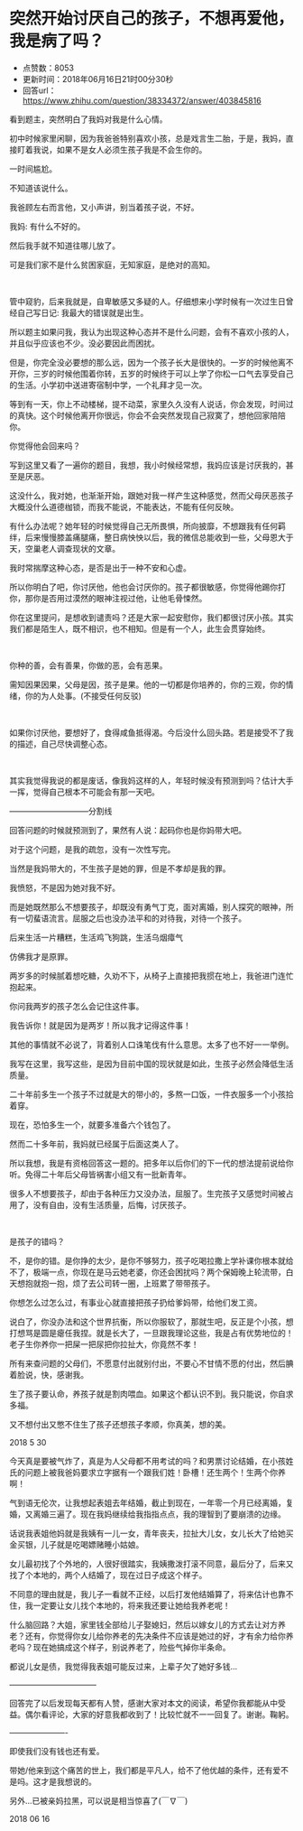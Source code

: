 # 突然开始讨厌自己的孩子，不想再爱他，我是病了吗？
- 点赞数：8053
- 更新时间：2018年06月16日21时00分30秒
- 回答url：https://www.zhihu.com/question/38334372/answer/403845816
<body>
 <p data-pid="ss82xqHw">看到题主，突然明白了我妈对我是什么心情。</p>
 <p data-pid="z6Br_kGF">初中时候家里闲聊，因为我爸爸特别喜欢小孩，总是戏言生二胎，于是，我妈，直接盯着我说，如果不是女人必须生孩子我是不会生你的。</p>
 <p data-pid="Co6ldwnp">一时间尴尬。</p>
 <p data-pid="-FqrTgO2">不知道该说什么。</p>
 <p data-pid="X8T_LqFP">我爸顾左右而言他，又小声讲，别当着孩子说，不好。</p>
 <p data-pid="c7bteHV4">我妈: 有什么不好的。</p>
 <p data-pid="g_3EHA0Y">然后我手就不知道往哪儿放了。</p>
 <p data-pid="_nsCggUE">可是我们家不是什么贫困家庭，无知家庭，是绝对的高知。</p>
 <br>
 <p data-pid="U0aVgg1U">管中窥豹，后来我就是，自卑敏感又多疑的人。仔细想来小学时候有一次过生日曾经自己写日记: 我最大的错误就是出生。</p>
 <p data-pid="slMfFlv2">所以题主如果问我，我认为出现这种心态并不是什么问题，会有不喜欢小孩的人，并且似乎应该也不少。没必要因此而困扰。</p>
 <p data-pid="lj6tYH0x">但是，你完全没必要想的那么远，因为一个孩子长大是很快的。一岁的时候他离不开你，三岁的时候他围着你转，五岁的时候终于可以上学了你松一口气去享受自己的生活。小学初中送进寄宿制中学，一个礼拜才见一次。</p>
 <p data-pid="cJR5ZTEx">等到有一天，你上不动楼梯，提不动菜，家里久久没有人说话，你会发现，时间过的真快。这个时候他离开你很远，你会不会突然发现自己寂寞了，想他回家陪陪你。</p>
 <p data-pid="vCOFXeog">你觉得他会回来吗？</p>
 <p data-pid="YBLFTzhd">写到这里又看了一遍你的题目，我想，我小时候经常想，我妈应该是讨厌我的，甚至是厌恶。</p>
 <p data-pid="JhBUu7Jf">这没什么，我对她，也渐渐开始，跟她对我一样产生这种感觉，然而父母厌恶孩子大概没什么道德枷锁，而我不能说，不能表达，不能有任何反映。</p>
 <p data-pid="BnxDrMNa">有什么办法呢？她年轻的时候觉得自己无所畏惧，所向披靡，不想跟我有任何羁绊，后来慢慢膝盖痛腿痛，整日病怏怏以后，我的微信总能收到一些，父母恩大于天，空巢老人调查现状的文章。</p>
 <p data-pid="ZlIgFVS9">我时常揣摩这种心态，是否是出于一种不安和心虚。</p>
 <p data-pid="492IhieU">所以你明白了吧，你讨厌他，他也会讨厌你的。孩子都很敏感，你觉得他踢你打你，那你是否用过漠然的眼神注视过他，让他毛骨悚然。</p>
 <p data-pid="Aw-hh3S-">你在这里提问，是想收到谴责吗？还是大家一起安慰你，我们都很讨厌小孩。其实我们都是陌生人，既不相识，也不相知。但是有一个人，此生会贯穿始终。</p>
 <br>
 <p data-pid="Zs95hv1F">你种的善，会有善果，你做的恶，会有恶果。</p>
 <p data-pid="G7_Dnacd">需知因果因果，父母是因，孩子是果。他的一切都是你培养的，你的三观，你的情绪，你的为人处事。(不接受任何反驳)</p>
 <br>
 <p data-pid="1I-M7WEF">如果你讨厌他，要想好了，食得咸鱼抵得渴。今后没什么回头路。若是接受不了我的描述，自己尽快调整心态。</p>
 <br>
 <p data-pid="RK92wxYY">其实我觉得我说的都是废话，像我妈这样的人，年轻时候没有预测到吗？估计大手一挥，觉得自己根本不可能会有那一天吧。</p>
 <p data-pid="fyXVK6tX">——————————分割线</p>
 <p data-pid="W4PJwS5d">回答问题的时候就预测到了，果然有人说：起码你也是你妈带大吧。</p>
 <p data-pid="teqniioX">对于这个问题，是我的疏忽，没有一次性写完。</p>
 <p data-pid="VGM275j7">当然是我妈带大的，不生孩子是她的罪，但是不孝却是我的罪。</p>
 <p data-pid="dw-Yw8Lf">我愤怒，不是因为她对我不好。</p>
 <p data-pid="gNR1zSUn">而是她既然那么不想要孩子，却既没有勇气丁克，面对离婚，别人探究的眼神，所有一切蜚语流言。屈服之后也没办法平和的对待我，对待一个孩子。</p>
 <p data-pid="abtu_nOh">后来生活一片糟糕，生活鸡飞狗跳，生活乌烟瘴气</p>
 <p data-pid="jXw9YoxA">仿佛我才是原罪。</p>
 <p data-pid="wlPQw5l-">两岁多的时候腻着想吃糖，久劝不下，从椅子上直接把我掼在地上，我爸进门连忙抱起来。</p>
 <p data-pid="IpwGDSgl">你问我两岁的孩子怎么会记住这件事。</p>
 <p data-pid="oH0ju7nQ">我告诉你！就是因为是两岁！所以我才记得这件事！</p>
 <p data-pid="uRThKMJC">其他的事情就不必说了，背着别人口诛笔伐有什么意思。太多了也不好一一举例。</p>
 <p data-pid="COq1bTmS">我写在这里，我写这些，是因为目前中国的现状就是如此，生孩子必然会降低生活质量。</p>
 <p data-pid="K8KCm4yo">二十年前多生一个孩子不过就是大的带小的，多熬一口饭，一件衣服多一个小孩拾着穿。</p>
 <p data-pid="YAdod26L">现在，恐怕多生一个，就要多准备六个钱包了。</p>
 <p data-pid="uxSdAb8U">然而二十多年前，我妈就已经属于后面这类人了。</p>
 <p data-pid="3OBrdbSe">所以我想，我是有资格回答这一题的。把多年以后你们的下一代的想法提前说给你听。免得二十年后父母皆祸害小组又有一批新青年。</p>
 <p data-pid="PE2cTMKd">很多人不想要孩子，却由于各种压力又没办法，屈服了。生完孩子又感觉时间被占用了，没有自由，没有生活质量，后悔，讨厌孩子。</p>
 <br>
 <p data-pid="swMR8q_3">是孩子的错吗？</p>
 <p data-pid="oqO_ODD7">不，是你的错。是你挣的太少，是你不够努力，孩子吃喝拉撒上学补课你根本就给不了，极端一点，你现在是马云她老婆，你还会困扰吗？两个保姆晚上轮流带，白天想抱就抱一抱，烦了去公司转一圈，上班累了带带孩子。</p>
 <p data-pid="6zmgK_qr">你想怎么过怎么过，有事业心就直接把孩子扔给爹妈带，给他们发工资。</p>
 <p data-pid="bzkwfBuM">说白了，你没办法和这个世界抗衡，所以你服软了，那就生吧，反正是个小孩，想打想骂是圆是瘪任我捏。就是长大了，一旦跟我理论这些，我是占有优势地位的！老子生你养你一把屎一把尿把你拉扯大，你竟然不孝！</p>
 <p data-pid="oHsBE-A0">所有来查问题的父母们，不愿意付出就别付出，不要心不甘情不愿的付出，然后腆着脸说，快，感谢我。</p>
 <p data-pid="sVq3_arW">生了孩子要认命，养孩子就是割肉喂血。如果这个都认识不到。我只能说，你自求多福。</p>
 <p data-pid="n8xkTfZ-">又不想付出又憋不住生了孩子还想孩子孝顺，你真美，想的美。</p>
 <p data-pid="qGALqkWC">2018 5 30</p>
 <p data-pid="rIuVrcX5">今天真是要被气炸了，真是为人父母都不用考试的吗？和男票讨论结婚，在小孩姓氏的问题上被我爸妈要求立字据有一个跟我们姓！卧槽！还生两个！生两个你养啊！</p>
 <p data-pid="ZzQ7R-dz">气到语无伦次，让我想起表姐去年结婚，截止到现在，一年零一个月已经离婚，复婚，又离婚三遍了。现在我妈继续给我指指点点，我的理智到了要崩溃的边缘。</p>
 <p data-pid="v5QLbxL8">话说我表姐他妈就是我姨有一儿一女，青年丧夫，拉扯大儿女，女儿长大了给她买金买银，儿子就是吃喝嫖赌睡小姑娘。</p>
 <p data-pid="mfw4TKVi">女儿最初找了个外地的，人很好很踏实，我姨撒泼打滚不同意，最后分了，后来又找了个本地的，两个人结婚了，现在过日子成这个样子。</p>
 <p data-pid="NJJJze9-">不同意的理由就是，我儿子一看就不正经，以后打发他结婚算了，将来估计也靠不住，我一定要让女儿找个本地的，将来我还要让她给我养老呢！</p>
 <p data-pid="EMScicAb">什么脑回路？大姐，家里钱全部给儿子娶媳妇，然后以嫁女儿的方式去让对方养老？还有，你觉得你女儿给你养老的先决条件不应该是她过的好，才有余力给你养老吗？现在她搞成这个样子，别说养老了，险些气掉你半条命。</p>
 <p data-pid="Zxb6pdJM">都说儿女是债，我觉得我表姐可能反过来，上辈子欠了她好多钱…</p>
 <p data-pid="vznstOvH">———————————</p>
 <p data-pid="ZuSUCrkG">回答完了以后发现每天都有人赞，感谢大家对本文的阅读，希望你我都能从中受益。偶尔看评论，大家的好意我都收到了！比较忙就不一一回复了。谢谢。鞠躬。</p>
 <p data-pid="9yHk9KA7">———————-</p>
 <p data-pid="-rtBJim7">即使我们没有钱也还有爱。</p>
 <p data-pid="2U3deHyE">带她/他来到这个痛苦的世上，我们都是平凡人，给不了他优越的条件，还有爱不是吗。这才是我想说的。</p>
 <p data-pid="YawGKUt2">另外...已被亲妈拉黑，可以说是相当惊喜了(￣∇￣)</p>
 <p data-pid="JUfvnaJg">2018 06 16</p>
</body>